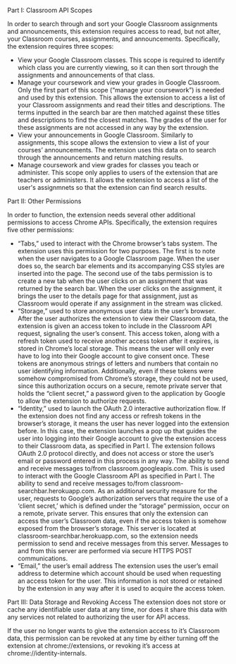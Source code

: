 Part I: Classroom API Scopes

In order to search through and sort your Google Classroom assignments and announcements, this extension requires access to read, but not alter, your Classroom courses, assignments, and announcements. Specifically, the extension requires three scopes:
- View your Google Classroom classes.
This scope is required to identify which class you are currently viewing, so it can then sort through the assignments and announcements of that class.
- Manage your coursework and view your grades in Google Classroom.
Only the first part of this scope (“manage your coursework”) is needed and used by this extension. This allows the extension to access a list of your Classroom assignments and read their titles and descriptions. The terms inputted in the search bar are then matched against these titles and descriptions to find the closest matches. The grades of the user for these assignments are not accessed in any way by the extension. 
- View your announcements in Google Classroom.
Similarly to assignments, this scope allows the extension to view a list of your courses’ announcements. The extension uses this data on to search through the announcements and return matching results. 
- Manage coursework and view grades for classes you teach or administer.
This scope only applies to users of the extension that are teachers or administers. It allows the extension to access a list of the user's assignmnets so that the extension can find search results. 

Part II: Other Permissions

In order to function, the extension needs several other additional permissions to access Chrome APIs. Specifically, the extension requires five other permissions:
- “Tabs,” used to interact with the Chrome browser’s tabs system.
The extension uses this permission for two purposes. The first is to note when the user navigates to a Google Classroom page. When the user does so, the search bar elements and its accompanying CSS styles are inserted into the page. The second use of the tabs permission is to create a new tab when the user clicks on an assignment that was returned by the search bar. When the user clicks on the assignment, it brings the user to the details page for that assignment, just as Classroom would operate if any assignment in the stream was clicked. 
- “Storage,” used to store anonymous user data in the user’s browser.
After the user authorizes the extension to view their Classroom data, the extension is given an access token to include in the Classroom API request, signaling the user’s consent. This access token, along with a refresh token used to receive another access token after it expires, is stored in Chrome’s local storage. This means the user will only ever have to log into their Google account to give consent once. These tokens are anonymous strings of letters and numbers that contain no user identifying information.
Additionally, even if these tokens were somehow compromised from Chrome’s storage, they could not be used, since this authorization occurs on a secure, remote private server that holds the “client secret,” a password given to the application by Google to allow the extension to authorize requests. 
- “Identity,” used to launch the OAuth 2.0 interactive authorization flow.
If the extension does not find any access or refresh tokens in the browser’s storage, it means the user has never logged into the extension before. In this case, the extension launches a pop up that guides the user into logging into their Google account to give the extension access to their Classroom data, as specified in Part I. The extension follows OAuth 2.0 protocol directly, and does not access or store the user’s email or password entered in this process in any way. 
The ability to send and receive messages to/from classroom.googleapis.com.
This is used to interact with the Google Classroom API as specified in Part I.
The ability to send and receive messages to/from classroom-searchbar.herokuapp.com.
As an additional security measure for the user, requests to Google’s authorization servers that require the use of a ‘client secret,’ which is defined under the “storage” permission, occur on a remote, private server. This ensures that only the extension can access the user’s Classroom data, even if the access token is somehow exposed from the browser’s storage. This server is located at classroom-searchbar.herokuapp.com, so the extension needs permission to send and receive messages from this server. Messages to and from this server are performed via secure HTTPS POST communications. 
- “Email,” the user’s email address
The extension uses the user’s email address to determine which account should be used when requesting an access token for the user. This information is not stored or retained by the extension in any way after it is used to acquire the access token.

Part III: Data Storage and Revoking Access
The extension does not store or cache any identifiable user data at any time, nor does it share this data with any services not related to authorizing the user for API access.

If the user no longer wants to give the extension access to it’s Classroom data, this permission can be revoked at any time by either turning off the extension at chrome://extensions, or revoking it’s access at chrome://identity-internals.
